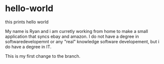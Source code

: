 # hello-world
this prints hello world

  My name is Ryan and i am curretly working from home to make a small application that syncs ebay and amazon.  I do not have a degree in softwaredevelopemnt or any "real" knowledge software developement, but i do have a degree in IT.  
  
  This is my first change to the branch. 
